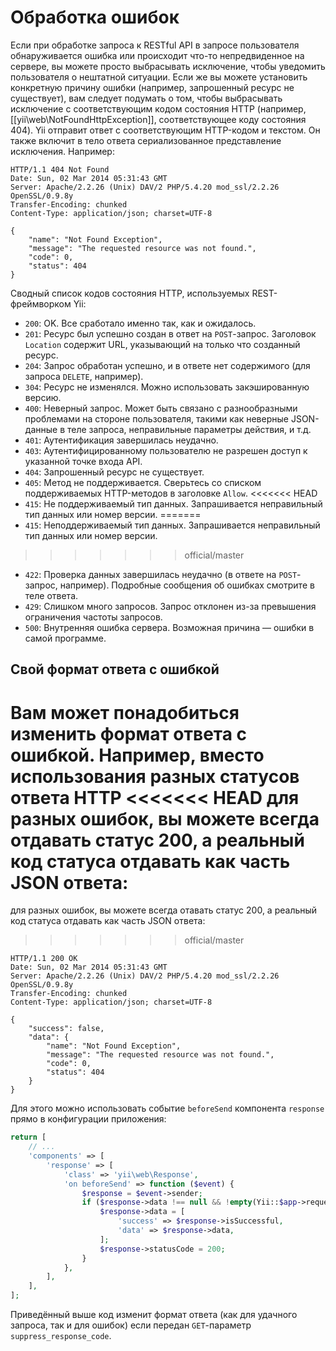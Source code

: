 Обработка ошибок
================

Если при обработке запроса к RESTful API в запросе пользователя обнаруживается ошибка или происходит 
что-то непредвиденное на сервере, вы можете просто выбрасывать исключение, чтобы уведомить пользователя о нештатной ситуации.
Если же вы можете установить конкретную причину ошибки (например, запрошенный ресурс не существует), вам следует подумать
о том, чтобы выбрасывать исключение с соответствующим кодом состояния HTTP (например, [[yii\web\NotFoundHttpException]],
соответствующее коду состояния 404). Yii отправит ответ с соответствующим 
HTTP-кодом и текстом. Он также включит в тело ответа сериализованное представление 
исключения. Например:

```
HTTP/1.1 404 Not Found
Date: Sun, 02 Mar 2014 05:31:43 GMT
Server: Apache/2.2.26 (Unix) DAV/2 PHP/5.4.20 mod_ssl/2.2.26 OpenSSL/0.9.8y
Transfer-Encoding: chunked
Content-Type: application/json; charset=UTF-8

{
    "name": "Not Found Exception",
    "message": "The requested resource was not found.",
    "code": 0,
    "status": 404
}
```

Сводный список кодов состояния HTTP, используемых REST-фреймворком Yii:

* `200`: OK. Все сработало именно так, как и ожидалось.
* `201`: Ресурс был успешно создан в ответ на `POST`-запрос. Заголовок `Location`
   содержит URL, указывающий на только что созданный ресурс.
* `204`: Запрос обработан успешно, и в ответе нет содержимого (для запроса `DELETE`, например).
* `304`: Ресурс не изменялся. Можно использовать закэшированную версию.
* `400`: Неверный запрос. Может быть связано с разнообразными проблемами на стороне пользователя, такими как неверные JSON-данные
   в теле запроса, неправильные параметры действия, и т.д.
* `401`: Аутентификация завершилась неудачно.
* `403`: Аутентифицированному пользователю не разрешен доступ к указанной точке входа API.
* `404`: Запрошенный ресурс не существует.
* `405`: Метод не поддерживается. Сверьтесь со списком поддерживаемых HTTP-методов в заголовке `Allow`.
<<<<<<< HEAD
* `415`: Не поддерживаемый тип данных. Запрашивается неправильный тип данных или номер версии.
=======
* `415`: Неподдерживаемый тип данных. Запрашивается неправильный тип данных или номер версии.
>>>>>>> official/master
* `422`: Проверка данных завершилась неудачно (в ответе на `POST`-запрос, например). Подробные сообщения об ошибках смотрите в теле ответа.
* `429`: Слишком много запросов. Запрос отклонен из-за превышения ограничения частоты запросов.
* `500`: Внутренняя ошибка сервера. Возможная причина — ошибки в самой программе.

## Свой формат ответа с ошибкой <span id="customizing-error-response"></span>

Вам может понадобиться изменить формат ответа с ошибкой. Например, вместо использования разных статусов ответа HTTP
<<<<<<< HEAD
для разных ошибок, вы можете всегда отдавать статус 200, а реальный код статуса отдавать как часть JSON ответа:
=======
для разных ошибок, вы можете всегда отавать статус 200, а реальный код статуса отдавать как часть JSON ответа:
>>>>>>> official/master

```
HTTP/1.1 200 OK
Date: Sun, 02 Mar 2014 05:31:43 GMT
Server: Apache/2.2.26 (Unix) DAV/2 PHP/5.4.20 mod_ssl/2.2.26 OpenSSL/0.9.8y
Transfer-Encoding: chunked
Content-Type: application/json; charset=UTF-8

{
    "success": false,
    "data": {
        "name": "Not Found Exception",
        "message": "The requested resource was not found.",
        "code": 0,
        "status": 404
    }
}
```

Для этого можно использовать событие `beforeSend` компонента `response` прямо в конфигурации приложения:

```php
return [
    // ...
    'components' => [
        'response' => [
            'class' => 'yii\web\Response',
            'on beforeSend' => function ($event) {
                $response = $event->sender;
                if ($response->data !== null && !empty(Yii::$app->request->get('suppress_response_code'))) {
                    $response->data = [
                        'success' => $response->isSuccessful,
                        'data' => $response->data,
                    ];
                    $response->statusCode = 200;
                }
            },
        ],
    ],
];
```

Приведённый выше код изменит формат ответа (как для удачного запроса, так и для ошибок) если передан `GET`-параметр
`suppress_response_code`.